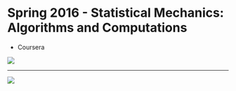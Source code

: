 # Spring 2016 - Statistical Mechanics: Algorithms and Computations

* Coursera

![](http://i.imgur.com/RjiSwrC.png)

---

![](http://i.imgur.com/LUKVL0r.png)
